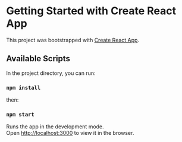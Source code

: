 # Getting Started with Create React App

This project was bootstrapped with [Create React App](https://github.com/facebook/create-react-app).

## Available Scripts

In the project directory, you can run:

### `npm install`
then:
### `npm start`

Runs the app in the development mode.\
Open [http://localhost:3000](http://localhost:3000) to view it in the browser.


